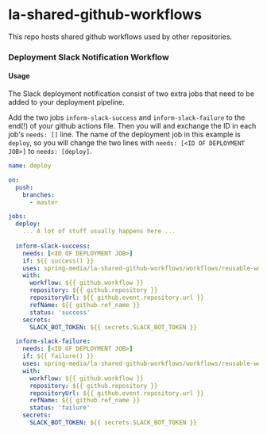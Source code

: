 # la-shared-github-workflows
This repo hosts shared github workflows used by other repositories.

### Deployment Slack Notification Workflow
#### Usage
The Slack deployment notification consist of two extra jobs that need to be added to your deployment pipeline.

Add the two jobs `inform-slack-success` and `inform-slack-failure` to the end(!) of your github actions file.
Then you will and exchange the ID in each job's `needs: []` line.
The name of the deployment job in this example is `deploy`, so you will change the two lines with
`needs: [<ID OF DEPLOYMENT JOB>]` to `needs: [deploy]`.

```yaml
name: deploy

on:
  push:
    branches:
      - master

jobs:
  deploy:
    ... A lot of stuff usually happens here ...
  
  inform-slack-success:
    needs: [<ID OF DEPLOYMENT JOB>]
    if: ${{ success() }}
    uses: spring-media/la-shared-github-workflows/workflows/reusable-workflow__slack-notifications.yaml@main
    with:
      workflow: ${{ github.workflow }}
      repository: ${{ github.repository }}
      repositoryUrl: ${{ github.event.repository.url }}
      refName: ${{ github.ref_name }}
      status: 'success'
    secrets:
      SLACK_BOT_TOKEN: ${{ secrets.SLACK_BOT_TOKEN }}

  inform-slack-failure:
    needs: [<ID OF DEPLOYMENT JOB>]
    if: ${{ failure() }}
    uses: spring-media/la-shared-github-workflows/workflows/reusable-workflow__slack-notifications.yaml@main
    with:
      workflow: ${{ github.workflow }}
      repository: ${{ github.repository }}
      repositoryUrl: ${{ github.event.repository.url }}
      refName: ${{ github.ref_name }}
      status: 'failure'
    secrets:
      SLACK_BOT_TOKEN: ${{ secrets.SLACK_BOT_TOKEN }}
    


```

